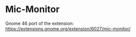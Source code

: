 # Mic-Monitor

Gnome 46 port of the extension: https://extensions.gnome.org/extension/6027/mic-monitor/
